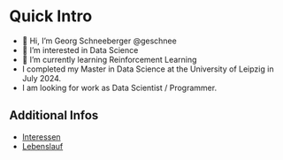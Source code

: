 # Quick Intro

- 👋 Hi, I’m Georg Schneeberger @geschnee
- 👀 I’m interested in Data Science
- 🌱 I’m currently learning Reinforcement Learning
- I completed my Master in Data Science at the University of Leipzig in July 2024.
- I am looking for work as Data Scientist / Programmer.


## Additional Infos
* [Interessen](./interessen.md)
* [Lebenslauf](./lebenslauf.md)
